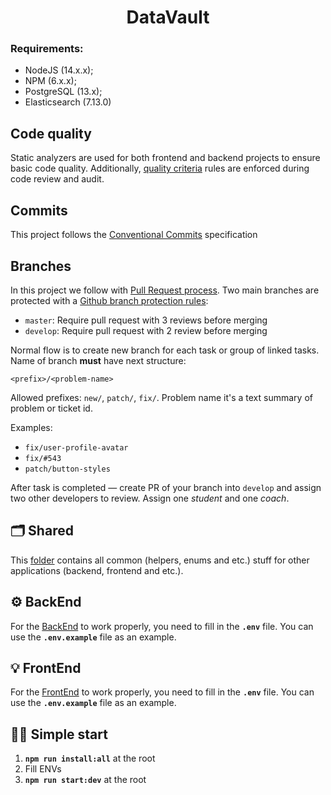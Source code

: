 <h1 align="center">
  DataVault
</h1>

### Requirements:

- NodeJS (14.x.x);
- NPM (6.x.x);
- PostgreSQL (13.x);
- Elasticsearch (7.13.0)

## Code quality

Static analyzers are used for both frontend and backend projects to ensure basic code quality. Additionally, [quality criteria](https://github.com/BinaryStudioAcademy/quality-criteria/blob/production/source/javascript.md) rules are enforced during code review and audit.

## Commits

This project follows the [Conventional Commits](https://www.conventionalcommits.org/) specification

## Branches

In this project we follow with [Pull Request process](https://help.github.com/en/articles/about-pull-requests). Two main branches are protected with a [Github branch protection rules](https://help.github.com/en/articles/defining-the-mergeability-of-pull-requests):

- `master`: Require pull request with 3 reviews before merging
- `develop`: Require pull request with 2 review before merging

Normal flow is to create new branch for each task or group of linked tasks. Name of branch **must** have next structure:

`<prefix>/<problem-name>`

Allowed prefixes: `new/`, `patch/`, `fix/`.
Problem name it's a text summary of problem or ticket id.

Examples:

- `fix/user-profile-avatar`
- `fix/#543`
- `patch/button-styles`

After task is completed ― create PR of your branch into `develop` and assign two other developers to review. Assign one _student_ and one _coach_.

## 🗂 Shared

This [folder](./shared) contains all common (helpers, enums and etc.) stuff for other applications (backend, frontend and etc.).

## ⚙️ BackEnd

For the [BackEnd](./backend) to work properly, you need to fill in the **`.env`** file. You can use the **`.env.example`** file as an example.

## 💡 FrontEnd

For the [FrontEnd](./frontend) to work properly, you need to fill in the **`.env`** file. You can use the **`.env.example`** file as an example.

## 🏃‍♂️ Simple start

1. **`npm run install:all`** at the root
2. Fill ENVs
3. **`npm run start:dev`** at the root
